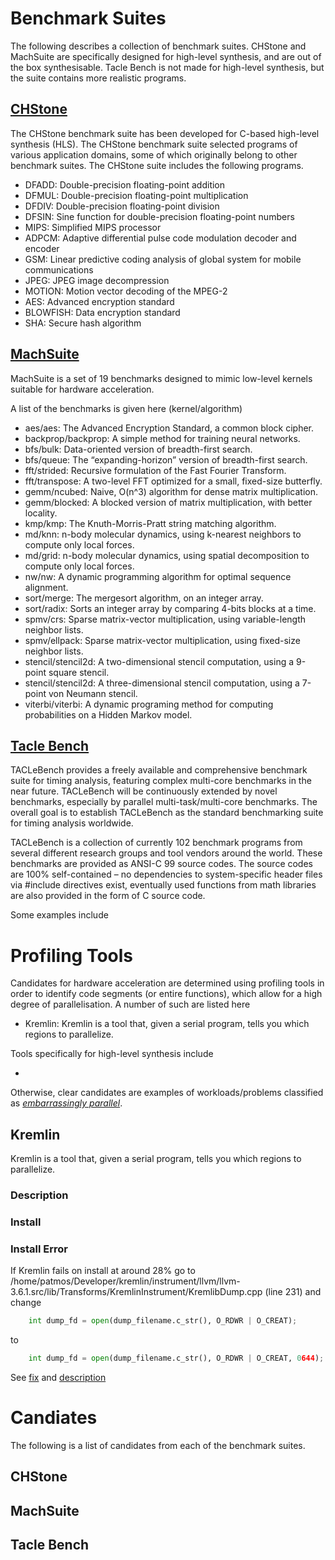 # Benchmark Suites 

The following describes a collection of benchmark suites. CHStone and MachSuite are specifically designed for high-level synthesis, and are out of the box synthesisable. Tacle Bench is not made for high-level synthesis, but the suite contains more realistic programs.

## [CHStone](http://www.ertl.jp/chstone/)

 The CHStone benchmark suite has been developed for C-based high-level synthesis (HLS). The CHStone benchmark suite selected programs of various application domains, some of which originally belong to other benchmark suites. The CHStone suite includes the following programs.

* DFADD: Double-precision floating-point addition
* DFMUL: Double-precision floating-point multiplication
* DFDIV: Double-precision floating-point division
* DFSIN: Sine function for double-precision floating-point numbers
* MIPS: Simplified MIPS processor
* ADPCM: Adaptive differential pulse code modulation decoder and encoder
* GSM: Linear predictive coding analysis of global system for mobile communications
* JPEG: JPEG image decompression
* MOTION: Motion vector decoding of the MPEG-2
* AES: Advanced encryption standard
* BLOWFISH: Data encryption standard
* SHA: Secure hash algorithm

## [MachSuite](https://breagen.github.io/MachSuite/) 

MachSuite is a set of 19 benchmarks designed to mimic low-level kernels suitable for hardware acceleration.

A list of the benchmarks is given here (kernel/algorithm)

* aes/aes: The Advanced Encryption Standard, a common block cipher.
* backprop/backprop: A simple method for training neural networks.
* bfs/bulk: Data-oriented version of breadth-first search.
* bfs/queue: The “expanding-horizon” version of breadth-first search.
* fft/strided: Recursive formulation of the Fast Fourier Transform.
* fft/transpose: A two-level FFT optimized for a small, fixed-size butterfly.
* gemm/ncubed: Naive, O(n^3) algorithm for dense matrix multiplication.
* gemm/blocked: A blocked version of matrix multiplication, with better locality.
* kmp/kmp: The Knuth-Morris-Pratt string matching algorithm.
* md/knn: n-body molecular dynamics, using k-nearest neighbors to compute only local forces.
* md/grid: n-body molecular dynamics, using spatial decomposition to compute only local forces.
* nw/nw: A dynamic programming algorithm for optimal sequence alignment.
* sort/merge: The mergesort algorithm, on an integer array.
* sort/radix: Sorts an integer array by comparing 4-bits blocks at a time.
* spmv/crs: Sparse matrix-vector multiplication, using variable-length neighbor lists.
* spmv/ellpack: Sparse matrix-vector multiplication, using fixed-size neighbor lists.
* stencil/stencil2d: A two-dimensional stencil computation, using a 9-point square stencil.
* stencil/stencil2d: A three-dimensional stencil computation, using a 7-point von Neumann stencil.
* viterbi/viterbi: A dynamic programing method for computing probabilities on a Hidden Markov model.

## [Tacle Bench](http://www.tacle.eu/index.php/activities/taclebench)

TACLeBench provides a freely available and comprehensive benchmark suite for timing analysis, featuring complex multi-core benchmarks in the near future. TACLeBench will be continuously extended by novel benchmarks, especially by parallel multi-task/multi-core benchmarks. The overall goal is to establish TACLeBench as the standard benchmarking suite for timing analysis worldwide.

TACLeBench is a collection of currently 102 benchmark programs from several different research groups and tool vendors around the world. These benchmarks are provided as ANSI-C 99 source codes. The source codes are 100% self-contained – no dependencies to system-specific header files via #include directives exist, eventually used functions from math libraries are also provided in the form of C source code. 

Some examples include 

# Profiling Tools

Candidates for hardware acceleration are determined using profiling tools in order to identify code segments (or entire functions), which allow for a high degree of parallelisation. A number of such are listed here

* Kremlin:  Kremlin is a tool that, given a serial program, tells you which regions to parallelize. 

Tools specifically for high-level synthesis include

*

Otherwise, clear candidates are examples of workloads/problems classified as [*embarrassingly parallel*](https://en.wikipedia.org/wiki/Embarrassingly_parallel).

## Kremlin

 Kremlin is a tool that, given a serial program, tells you which regions to parallelize. 

### Description

### Install


### Install Error

If Kremlin fails on install at around 28% go to /home/patmos/Developer/kremlin/instrument/llvm/llvm-3.6.1.src/lib/Transforms/KremlinInstrument/KremlibDump.cpp (line 231)  and change

```python
	int dump_fd = open(dump_filename.c_str(), O_RDWR | O_CREAT);
```	

to 

```python
	int dump_fd = open(dump_filename.c_str(), O_RDWR | O_CREAT, 0644);
```

See [fix](http://stackoverflow.com/questions/25706291/error-in-using-open-in-cuda-c) and [description](http://stackoverflow.com/questions/18415904/what-does-mode-t-0644-mean)

# Candiates 

The following is a list of candidates from each of the benchmark suites.

## CHStone

## MachSuite

## Tacle Bench
